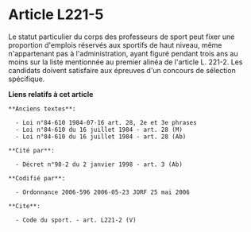 # Article L221-5

Le statut particulier du corps des professeurs de sport peut fixer une proportion d'emplois réservés aux sportifs de haut
niveau, même n'appartenant pas à l'administration, ayant figuré pendant trois ans au moins sur la liste mentionnée au premier
alinéa de l'article L. 221-2. Les candidats doivent satisfaire aux épreuves d'un concours de sélection spécifique.

**Liens relatifs à cet article**

	**Anciens textes**:

	  - Loi n°84-610 1984-07-16 art. 28, 2e et 3e phrases
	  - Loi n°84-610 du 16 juillet 1984 - art. 28 (M)
	  - Loi n°84-610 du 16 juillet 1984 - art. 28 (Ab)

	**Cité par**:

	  - Décret n°98-2 du 2 janvier 1998 - art. 3 (Ab)

	**Codifié par**:

	  - Ordonnance 2006-596 2006-05-23 JORF 25 mai 2006

	**Cite**:

	  - Code du sport. - art. L221-2 (V)
